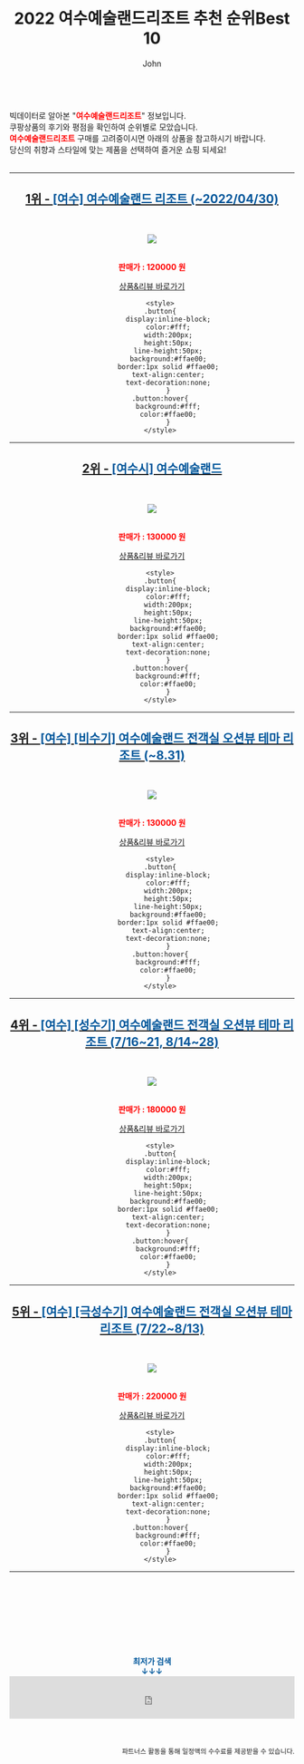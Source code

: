 ﻿---
layout: post
title:  "2022 여수예술랜드리조트 추천 순위Best 10"
author: John
categories: [ 여가/생활편의 ]
tags: [ 여수예술랜드리조트 ]
image: https://static.coupangcdn.com/image/travel_reactor/travelSeller/common/A00351263/549c04f7-166e-47fd-a80d-f95cafc4e6bc.jpg 
description: "2022 여수예술랜드리조트 추천 순위Best 10 관련 상품으로 가장 고객 선호도가 높은 제품입니다."
toc: true
toc_sticky: true
---

<br>
빅데이터로 알아본 "<b><font color='#ff0000'>여수예술랜드리조트</font></b>" 정보입니다.
<br>
쿠팡상품의 후기와 평점을 확인하여 순위별로 모았습니다.
<br>
<b><font color='#ff0000'>여수예술랜드리조트</font></b>  구매를 고려중이시면 아래의 상품을 참고하시기 바랍니다.
<br>
당신의 취향과 스타일에 맞는 제품을 선택하여 즐거운 쇼핑 되세요!
<br><br>
<hr>
<p>
    
<center><h2><a href="https://link.coupang.com/re/AFFTDP?lptag=AF7307611&pageKey=30000000574594&traceid=V0-153-f56d2d3cd7bb29fe" target="_blank"><b>1위 - <font color='#01579B'>[여수] 여수예술랜드 리조트 (~2022/04/30)</font></b></a></h2><br>

<a href="https://link.coupang.com/re/AFFTDP?lptag=AF7307611&pageKey=30000000574594&traceid=V0-153-f56d2d3cd7bb29fe" target="_blank"><img src="https://static.coupangcdn.com/image/travel_reactor/travelSeller/common/A00351263/549c04f7-166e-47fd-a80d-f95cafc4e6bc.jpg"></a><br><br>

<b><font color='#ff0000'>판매가 : 120000 원</font></b><br>

<a href="https://link.coupang.com/re/AFFTDP?lptag=AF7307611&pageKey=30000000574594&traceid=V0-153-f56d2d3cd7bb29fe" target="_blank" class="button">상품&리뷰 바로가기</a><p>

        <style>
        .button{
            display:inline-block;
            color:#fff;
            width:200px;
            height:50px;
            line-height:50px;
            background:#ffae00;
            border:1px solid #ffae00;
            text-align:center;
            text-decoration:none;
            }
        .button:hover{
            background:#fff;
            color:#ffae00;
            }
        </style>

<hr>

<center><h2><a href="https://link.coupang.com/re/AFFTDP?lptag=AF7307611&pageKey=100000008463&traceid=V0-153-467ec80f33de1001" target="_blank"><b>2위 - <font color='#01579B'>[여수시] 여수예술랜드</font></b></a></h2><br>

<a href="https://link.coupang.com/re/AFFTDP?lptag=AF7307611&pageKey=100000008463&traceid=V0-153-467ec80f33de1001" target="_blank"><img src="https://static.coupangcdn.com/image/travel_reactor/static/booking/image/pension/ddnayo/e061c09c-2c08-48cf-b2d7-1d7c17cacf33.jpg"></a><br><br>

<b><font color='#ff0000'>판매가 : 130000 원</font></b><br>

<a href="https://link.coupang.com/re/AFFTDP?lptag=AF7307611&pageKey=100000008463&traceid=V0-153-467ec80f33de1001" target="_blank" class="button">상품&리뷰 바로가기</a><p>

        <style>
        .button{
            display:inline-block;
            color:#fff;
            width:200px;
            height:50px;
            line-height:50px;
            background:#ffae00;
            border:1px solid #ffae00;
            text-align:center;
            text-decoration:none;
            }
        .button:hover{
            background:#fff;
            color:#ffae00;
            }
        </style>

<hr>

<center><h2><a href="https://link.coupang.com/re/AFFTDP?lptag=AF7307611&pageKey=30000000630744&traceid=V0-153-d5872d638d300fad" target="_blank"><b>3위 - <font color='#01579B'>[여수] [비수기] 여수예술랜드 전객실 오션뷰 테마 리조트 (~8.31)</font></b></a></h2><br>

<a href="https://link.coupang.com/re/AFFTDP?lptag=AF7307611&pageKey=30000000630744&traceid=V0-153-d5872d638d300fad" target="_blank"><img src="https://static.coupangcdn.com/image/travel_reactor/travelSeller/common/A00221268/54e1f475-9a56-4ea6-b0c6-b19a2a287d84.jpg"></a><br><br>

<b><font color='#ff0000'>판매가 : 130000 원</font></b><br>

<a href="https://link.coupang.com/re/AFFTDP?lptag=AF7307611&pageKey=30000000630744&traceid=V0-153-d5872d638d300fad" target="_blank" class="button">상품&리뷰 바로가기</a><p>

        <style>
        .button{
            display:inline-block;
            color:#fff;
            width:200px;
            height:50px;
            line-height:50px;
            background:#ffae00;
            border:1px solid #ffae00;
            text-align:center;
            text-decoration:none;
            }
        .button:hover{
            background:#fff;
            color:#ffae00;
            }
        </style>

<hr>

<center><h2><a href="https://link.coupang.com/re/AFFTDP?lptag=AF7307611&pageKey=30000000632889&traceid=V0-153-3066d5531295293a" target="_blank"><b>4위 - <font color='#01579B'>[여수] [성수기] 여수예술랜드 전객실 오션뷰 테마 리조트 (7/16~21, 8/14~28)</font></b></a></h2><br>

<a href="https://link.coupang.com/re/AFFTDP?lptag=AF7307611&pageKey=30000000632889&traceid=V0-153-3066d5531295293a" target="_blank"><img src="https://static.coupangcdn.com/image/travel_reactor/travelSeller/common/A00221268/54e1f475-9a56-4ea6-b0c6-b19a2a287d84.jpg"></a><br><br>

<b><font color='#ff0000'>판매가 : 180000 원</font></b><br>

<a href="https://link.coupang.com/re/AFFTDP?lptag=AF7307611&pageKey=30000000632889&traceid=V0-153-3066d5531295293a" target="_blank" class="button">상품&리뷰 바로가기</a><p>

        <style>
        .button{
            display:inline-block;
            color:#fff;
            width:200px;
            height:50px;
            line-height:50px;
            background:#ffae00;
            border:1px solid #ffae00;
            text-align:center;
            text-decoration:none;
            }
        .button:hover{
            background:#fff;
            color:#ffae00;
            }
        </style>

<hr>

<center><h2><a href="https://link.coupang.com/re/AFFTDP?lptag=AF7307611&pageKey=30000000632891&traceid=V0-153-7a452acea59bcec1" target="_blank"><b>5위 - <font color='#01579B'>[여수] [극성수기] 여수예술랜드 전객실 오션뷰 테마 리조트 (7/22~8/13)</font></b></a></h2><br>

<a href="https://link.coupang.com/re/AFFTDP?lptag=AF7307611&pageKey=30000000632891&traceid=V0-153-7a452acea59bcec1" target="_blank"><img src="https://static.coupangcdn.com/image/travel_reactor/travelSeller/common/A00221268/54e1f475-9a56-4ea6-b0c6-b19a2a287d84.jpg"></a><br><br>

<b><font color='#ff0000'>판매가 : 220000 원</font></b><br>

<a href="https://link.coupang.com/re/AFFTDP?lptag=AF7307611&pageKey=30000000632891&traceid=V0-153-7a452acea59bcec1" target="_blank" class="button">상품&리뷰 바로가기</a><p>

        <style>
        .button{
            display:inline-block;
            color:#fff;
            width:200px;
            height:50px;
            line-height:50px;
            background:#ffae00;
            border:1px solid #ffae00;
            text-align:center;
            text-decoration:none;
            }
        .button:hover{
            background:#fff;
            color:#ffae00;
            }
        </style>

<hr>

<br><br><br><br><br><br><br>
<center><b><font color='#01579B' size='medium'>최저가 검색<br>
↓↓↓</font></b></center>
<center><iframe src="https://coupa.ng/b1Tbjx" width="100%" height="75" frameborder="0" scrolling="no" referrerpolicy="unsafe-url"></iframe></center>
<br><br>
<p>
<small>
    <div align="right">파트너스 활동을 통해 일정액의 수수료를 제공받을 수 있습니다.</div>
</small>
</p>

